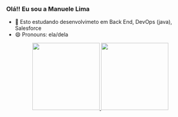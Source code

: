 ### Olá!! Eu sou a Manuele Lima

- 🌱 Esto estudando desenvolvimeto em Back End, DevOps (java), Salesforce
- 😄 Pronouns: ela/dela

<div align="center">
  <a href="https://github.com/ManueleLima">
  <img height="180em" src="https://github-readme-stats.vercel.app/api?username=MaueleLima&show_icons=true&theme=dracula&include_all_commits=true&count_private=true"/>
  <img height="180em" src="https://github-readme-stats.vercel.app/api/top-langs/?username=ManueleLima&layout=compact&langs_count=7&theme=dracula"/>
</div>
